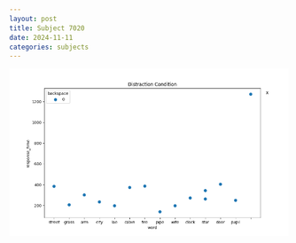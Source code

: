 ```yaml
---
layout: post
title: Subject 7020
date: 2024-11-11
categories: subjects
---
```


![](data/7020/run-31/7020_rt_acc_fuzzy_delay.png)
